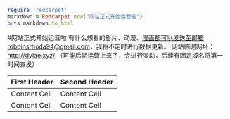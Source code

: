 ```ruby
require 'redcarpet'
markdown = Redcarpet.new("网站正式开始运营啦")
puts markdown.to_html
```
#网站正式开始运营啦
有什么想看的影片、动漫、漫画都可以发送至邮箱robbinsrhoda94@gmail.com，我将不定时进行数据更新。
网站临时网址：http://dyiae.xyz/ （可能后期运营上来了，会进行变动，后续有固定域名将第一时间宣发）

| First Header  | Second Header |
| ------------- | ------------- |
| Content Cell  | Content Cell  |
| Content Cell  | Content Cell  |
